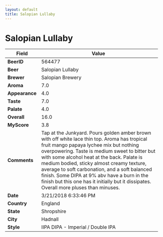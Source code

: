 ```yaml
---
layout: default
title: Salopian Lullaby
---
```


# Salopian Lullaby

| Field         | Value     |
|---------------|-----------|
| **BeerID** | 564477 |
| **Beer** | Salopian Lullaby |
| **Brewer** | Salopian Brewery |
| **Aroma** | 7.0 |
| **Appearance** | 4.0 |
| **Taste** | 7.0 |
| **Palate** | 4.0 |
| **Overall** | 16.0 |
| **MyScore** | 3.8 |
| **Comments** | Tap at the Junkyard. Pours golden amber brown with off white lace thin top. Aroma has tropical fruit mango papaya lychee mix but nothing overpowering. Taste is medium sweet to bitter but with some alcohol heat at the back. Palate is medium bodied, sticky almost creamy texture, average to soft carbonation, and a soft balanced finish. Some DIPA at 9% abv have a burn in the finish but this one has it initially but it dissipates. Overall more pluses than minuses. |
| **Date** | 3/21/2018 6:33:46 PM |
| **Country** | England |
| **State** | Shropshire |
| **City** | Hadnall |
| **Style** | IIPA DIPA - Imperial / Double IPA |
